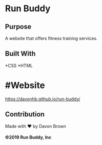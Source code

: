 # Run Buddy

## Purpose
A website that offers fitness training services.

## Built With
*CSS
*HTML

# #Website
https://davonhb.github.io/run-buddy/

## Contribution
Made with ❤️ by Davon Brown

#### ©️2019 Run Buddy, Inc
